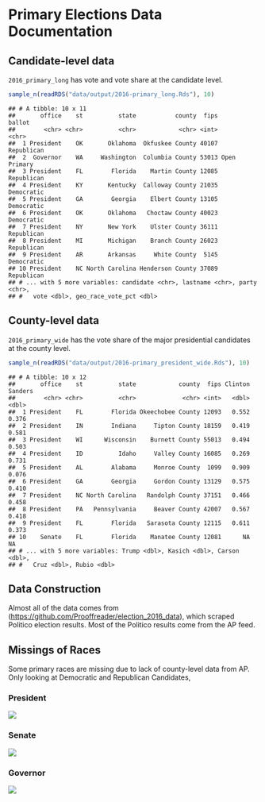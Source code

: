 Primary Elections Data Documentation
================

Candidate-level data
--------------------

`2016_primary_long` has vote and vote share at the candidate level.

``` r
sample_n(readRDS("data/output/2016-primary_long.Rds"), 10)
```

    ## # A tibble: 10 x 11
    ##       office    st          state           county  fips       ballot
    ##        <chr> <chr>          <chr>            <chr> <int>        <chr>
    ##  1 President    OK       Oklahoma  Okfuskee County 40107   Republican
    ##  2  Governor    WA     Washington  Columbia County 53013 Open Primary
    ##  3 President    FL        Florida    Martin County 12085   Republican
    ##  4 President    KY       Kentucky  Calloway County 21035   Democratic
    ##  5 President    GA        Georgia    Elbert County 13105   Democratic
    ##  6 President    OK       Oklahoma   Choctaw County 40023   Democratic
    ##  7 President    NY       New York    Ulster County 36111   Republican
    ##  8 President    MI       Michigan    Branch County 26023   Republican
    ##  9 President    AR       Arkansas     White County  5145   Democratic
    ## 10 President    NC North Carolina Henderson County 37089   Republican
    ## # ... with 5 more variables: candidate <chr>, lastname <chr>, party <chr>,
    ## #   vote <dbl>, geo_race_vote_pct <dbl>

County-level data
-----------------

`2016_primary_wide` has the vote share of the major presidential candidates at the county level.

``` r
sample_n(readRDS("data/output/2016-primary_president_wide.Rds"), 10)
```

    ## # A tibble: 10 x 12
    ##       office    st          state            county  fips Clinton Sanders
    ##        <chr> <chr>          <chr>             <chr> <int>   <dbl>   <dbl>
    ##  1 President    FL        Florida Okeechobee County 12093   0.552   0.376
    ##  2 President    IN        Indiana     Tipton County 18159   0.419   0.581
    ##  3 President    WI      Wisconsin    Burnett County 55013   0.494   0.503
    ##  4 President    ID          Idaho     Valley County 16085   0.269   0.731
    ##  5 President    AL        Alabama     Monroe County  1099   0.909   0.076
    ##  6 President    GA        Georgia     Gordon County 13129   0.575   0.410
    ##  7 President    NC North Carolina   Randolph County 37151   0.466   0.458
    ##  8 President    PA   Pennsylvania     Beaver County 42007   0.567   0.418
    ##  9 President    FL        Florida   Sarasota County 12115   0.611   0.373
    ## 10    Senate    FL        Florida    Manatee County 12081      NA      NA
    ## # ... with 5 more variables: Trump <dbl>, Kasich <dbl>, Carson <dbl>,
    ## #   Cruz <dbl>, Rubio <dbl>

Data Construction
-----------------

Almost all of the data comes from (<https://github.com/Prooffreader/election_2016_data>), which scraped Politico election results. Most of the Politico results come from the AP feed.

Missings of Races
-----------------

Some primary races are missing due to lack of county-level data from AP. Only looking at Democratic and Republican Candidates,

### President

![](figures/coverage_pres.png)

### Senate

![](figures/coverage_sen.png)

### Governor

![](figures/coverage_gov.png)
